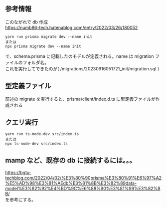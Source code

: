 ## 参考情報

このながれで db 作成<br>
https://numb86-tech.hatenablog.com/entry/2022/03/26/180052

```
yarn run prisma migrate dev --name init
または
npx prisma migrate dev --name init
```

で、schema.prisma に記載したのモデルが定義される。name は migration ファイルのフォルダ名。<br>
これを実行してできたのが( /migrations/20230916051721_init/migration.sql ）

## 型定義ファイル

前述の migrate を実行すると、prisma/client/index.d.ts に型定義ファイルが作成される

## クエリ実行

```
yarn run ts-node-dev src/index.ts
または
npx ts-node-dev src/index.ts
```

## mamp など、既存の db に接続するには。。。

https://bgtu-techblog.com/2022/04/02/%E3%80%90prisma%E3%80%91%E6%97%A2%E5%AD%98%E3%81%AEdb%E3%81%8B%E3%82%89data-model%E3%82%92%E4%BD%9C%E6%88%90%E3%81%99%E3%82%8B/
<br>を参考にする。

